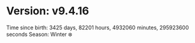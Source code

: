 # Version: v9.4.16
Time since birth: 3425 days, 82201 hours, 4932060 minutes, 295923600 seconds
Season: Winter ❄️

